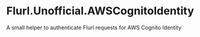 # Flurl.Unofficial.AWSCognitoIdentity
A small helper to authenticate Flurl requests for AWS Cognito Identity
